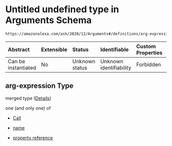 # Untitled undefined type in Arguments Schema

```txt
https://amazonalexa.com/ask/2020/12/Arguments#/definitions/arg-expression
```



| Abstract            | Extensible | Status         | Identifiable            | Custom Properties | Additional Properties | Access Restrictions | Defined In                                                             |
| :------------------ | :--------- | :------------- | :---------------------- | :---------------- | :-------------------- | :------------------ | :--------------------------------------------------------------------- |
| Can be instantiated | No         | Unknown status | Unknown identifiability | Forbidden         | Allowed               | none                | [Arguments.json*](../../schemas/Arguments.json "open original schema") |

## arg-expression Type

merged type ([Details](arguments-definitions-arg-expression.md))

one (and only one) of

*   [Call](actiondeclaration-properties-annotations-call.md "check type definition")

*   [name](arguments-definitions-arg-expression-oneof-name.md "check type definition")

*   [property reference](arguments-definitions-arg-expression-oneof-property-reference.md "check type definition")
